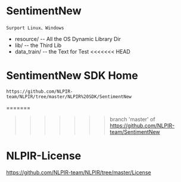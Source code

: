 # SentimentNew
    Surport Linux、Windows
* resource/ -- All the OS Dynamic Library Dir
* lib/ -- the Third Lib
* data_train/ -- the Text for Test
<<<<<<< HEAD

# SentimentNew SDK Home
    https://github.com/NLPIR-team/NLPIR/tree/master/NLPIR%20SDK/SentimentNew
=======
>>>>>>> branch 'master' of https://github.com/NLPIR-team/SentimentNew

# NLPIR-License
  https://github.com/NLPIR-team/NLPIR/tree/master/License
